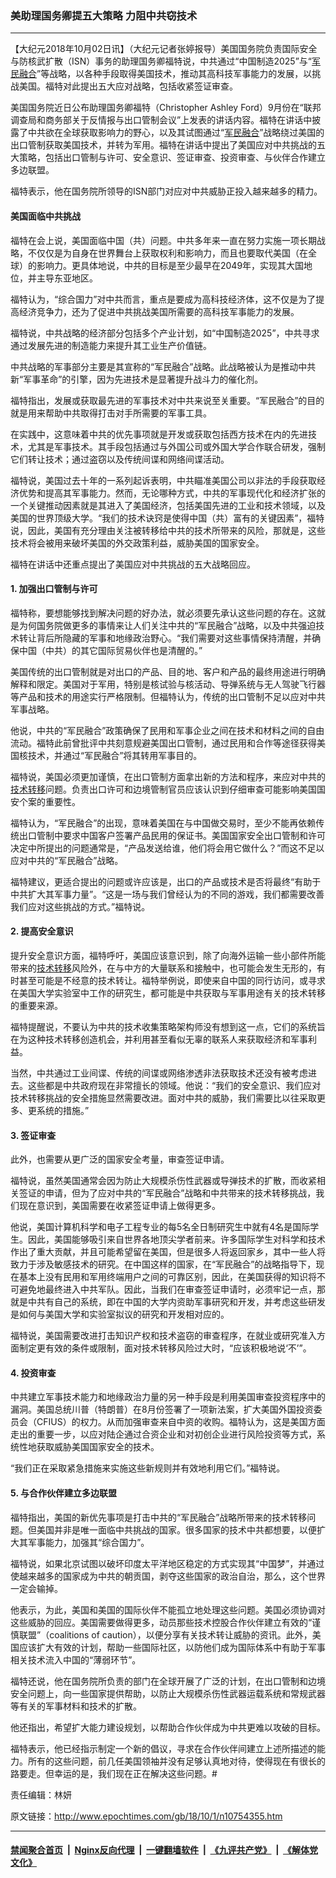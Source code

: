 ### 美助理国务卿提五大策略 力阻中共窃技术
------------------------

<p>【大纪元2018年10月02日讯】（大纪元记者张婷报导）美国国务院负责国际安全与防核武扩散（ISN）事务的助理国务卿福特说，中共通过“中国制造2025”与“<a href="http://www.epochtimes.com/gb/tag/%E5%86%9B%E6%B0%91%E8%9E%8D%E5%90%88.html">军民融合</a>”等战略，以各种手段取得美国技术，推动其高科技军事能力的发展，以挑战美国。福特对此提出五大应对战略，包括收紧签证审查。</p>
<p>美国国务院近日公布助理国务卿福特（Christopher Ashley Ford）9月份在“联邦调查局和商务部关于反情报与出口管制会议”上发表的讲话内容。福特在讲话中披露了中共欲在全球获取影响力的野心，以及其试图通过“<a href="http://www.epochtimes.com/gb/tag/%E5%86%9B%E6%B0%91%E8%9E%8D%E5%90%88.html">军民融合</a>”战略绕过美国的出口管制获取美国技术，并转为军用。福特在讲话中提出了美国应对中共挑战的五大策略，包括出口管制与许可、安全意识、签证审查、投资审查、与伙伴合作建立多边联盟。</p>
<p>福特表示，他在国务院所领导的ISN部门对应对中共威胁正投入越来越多的精力。</p>
<h4>美国面临中共挑战</h4>
<p>福特在会上说，美国面临中国（共）问题。中共多年来一直在努力实施一项长期战略，不仅仅是为自身在世界舞台上获取权利和影响力，而且也要取代美国（在全球）的影响力。更具体地说，中共的目标是至少最早在2049年，实现其大国地位，并主导东亚地区。</p>
<p>福特认为，“综合国力”对中共而言，重点是要成为高科技经济体，这不仅是为了提高经济竞争力，还为了促进中共挑战美国所需要的高科技军事能力的发展。</p>
<p>福特说，中共战略的经济部分包括多个产业计划，如“中国制造2025”，中共寻求通过发展先进的制造能力来提升其工业生产价值链。</p>
<p>中共战略的军事部分主要是其宣称的“军民融合”战略。此战略被认为是推动中共新“军事革命”的引擎，因为先进技术是显著提升战斗力的催化剂。</p>
<p>福特指出，发展或获取最先进的军事技术对中共来说至关重要。“军民融合”的目的就是用来帮助中共取得打击对手所需要的军事工具。</p>
<p>在实践中，这意味着中共的优先事项就是开发或获取包括西方技术在内的先进技术，尤其是军事技术。其手段包括通过与外国公司或外国大学合作联合研发，强制它们转让技术；通过盗窃以及传统间谍和网络间谍活动。</p>
<p>福特说，美国过去十年的一系列起诉表明，中共瞄准美国公司以非法的手段获取经济优势和提高其军事能力。然而，无论哪种方式，中共的军事现代化和经济扩张的一个关键推动因素就是其进入了美国经济，包括美国先进的工业和技术领域，以及美国的世界顶级大学。“我们的技术诀窍是使得中国（共）富有的关键因素”，福特说，因此，美国有充分理由关注被转移给中共的技术所带来的风险，那就是，这些技术将会被用来破坏美国的外交政策利益，威胁美国的国家安全。</p>
<p>福特在讲话中还重点提出了美国应对中共挑战的五大战略回应。</p>
<h4>1. 加强出口管制与许可</h4>
<p>福特称，要想能够找到解决问题的好办法，就必须要先承认这些问题的存在。这就是为何国务院做更多的事情来让人们关注中共的“军民融合”战略，以及中共强迫技术转让背后所隐藏的军事和地缘政治野心。“我们需要对这些事情保持清醒，并确保中国（中共）的其它国际贸易伙伴也是清醒的。”</p>
<p>美国传统的出口管制就是对出口的产品、目的地、客户和产品的最终用途进行明确解释和限定。美国对于军用，特别是核试验与核活动、导弹系统与无人驾驶飞行器等产品和技术的用途实行严格限制。但福特认为，传统的出口管制不足以应对中共军事战略。</p>
<p>他说，中共的“军民融合”政策确保了民用和军事企业之间在技术和材料之间的自由流动。福特此前曾批评中共刻意规避美国出口管制，通过民用和合作等途径获得美国核技术，并通过“军民融合”将其转用军事目的。</p>
<p>福特说，美国必须更加谨慎，在出口管制方面拿出新的方法和程序，来应对中共的<a href="http://www.epochtimes.com/gb/tag/%E6%8A%80%E6%9C%AF%E8%BD%AC%E7%A7%BB.html">技术转移</a>问题。负责出口许可和边境管制官员应该认识到仔细审查可能影响美国国安个案的重要性。</p>
<p>福特认为，“军民融合”的出现，意味着美国在与中国做交易时，至少不能再依赖传统出口管制中要求中国客户签署产品民用的保证书。美国国家安全出口管制和许可决定中所提出的问题通常是，“产品发送给谁，他们将会用它做什么？”而这不足以应对中共的“军民融合”战略。</p>
<p>福特建议，更适合提出的问题或许应该是，出口的产品或技术是否将最终“有助于中共扩大其军事力量”。“这是一场与我们曾经认为的不同的游戏，我们都需要改善我们应对这些挑战的方式。”福特说。</p>
<h4>2. 提高安全意识</h4>
<p>提升安全意识方面，福特呼吁，美国应该意识到，除了向海外运输一些小部件所能带来的<a href="http://www.epochtimes.com/gb/tag/%E6%8A%80%E6%9C%AF%E8%BD%AC%E7%A7%BB.html">技术转移</a>风险外，在与中方的大量联系和接触中，也可能会发生无形的，有时甚至可能是不经意的技术转让。福特举例说，即使来自中国的同行访问，或寻求在美国大学实验室中工作的研究生，都可能是中共获取与军事用途有关的技术转移的重要来源。</p>
<p>福特提醒说，不要认为中共的技术收集策略架构师没有想到这一点，它们的系统旨在为这种技术转移创造机会，并利用甚至看似无辜的联系人来获取经济和军事利益。</p>
<p>当然，中共通过工业间谍、传统的间谍或网络渗透非法获取技术还没有被考虑进去。这些都是中共政府现在非常擅长的领域。他说：“我们的安全意识、我们应对技术转移挑战的安全措施显然需要改进。面对中共的威胁，我们需要比以往采取更多、更系统的措施。”</p>
<h4>3. 签证审查</h4>
<p>此外，也需要从更广泛的国家安全考量，审查签证申请。</p>
<p>福特说，虽然美国通常会因为防止大规模杀伤性武器或导弹技术的扩散，而收紧相关签证的申请，但为了应对中共的“军民融合”战略和中共带来的技术转移挑战，我们现在意识到，美国需要在收紧签证申请上做得更多。</p>
<p>他说，美国计算机科学和电子工程专业的每5名全日制研究生中就有4名是国际学生。因此，美国能够吸引来自世界各地顶尖学者前来。许多国际学生对科学和技术作出了重大贡献，并且可能希望留在美国，但是很多人将返回家乡，其中一些人将致力于涉及敏感技术的研究。在中国这样的国家，在“军民融合”的战略指导下，现在基本上没有民用和军用终端用户之间的可靠区别，因此，在美国获得的知识将不可避免地最终进入中共军队。因此，当我们在审查签证申请时，必须牢记一点，那就是中共有自己的系统，即在中国的大学内资助军事研究和开发，并考虑这些研发是如何与美国大学和实验室拟议的研究和开发相对应的。</p>
<p>福特说，美国需要改进打击知识产权和技术盗窃的审查程序，在就业或研究准入方面制定更有效的条件或限制，面对技术转移风险过大时，“应该积极地说‘不’”。</p>
<h4>4. 投资审查</h4>
<p>中共建立军事技术能力和地缘政治力量的另一种手段是利用美国审查投资程序中的漏洞。美国总统川普（特朗普）在8月份签署了一项新法案，扩大美国外国投资委员会（CFIUS）的权力。从而加强审查来自中资的收购。福特认为，这是美国方面走出的重要一步，以应对陆企通过合资企业和对初创企业进行风险投资等方式，系统性地获取威胁美国国家安全的技术。</p>
<p>“我们正在采取紧急措施来实施这些新规则并有效地利用它们。”福特说。</p>
<h4>5. 与合作伙伴建立多边联盟</h4>
<p>福特指出，美国的新优先事项是打击中共的“军民融合”战略所带来的技术转移问题。但美国并非是唯一面临中共挑战的国家。很多国家的技术中共都想要，以便扩大其军事能力，加强其“综合国力”。</p>
<p>福特说，如果北京试图以破坏印度太平洋地区稳定的方式实现其“中国梦”，并通过使越来越多的国家成为中共的朝贡国，剥夺这些国家的政治自治，那么，这个世界一定会输掉。</p>
<p>他表示，为此，美国和美国的国际伙伴不能孤立地处理这些问题。美国必须协调对这些威胁的回应。美国需要做得更多，动员那些技术控股合作伙伴建立有效的“谨慎联盟”（coalitions of caution），以便分享有关技术转让威胁的资讯。此外，美国应该扩大有效的计划，帮助一些国际社区，以防他们成为国际体系中有助于军事相关技术流入中国的“薄弱环节”。</p>
<p>福特还说，他在国务院所负责的部门在全球开展了广泛的计划，在出口管制和边境安全问题上，向一些国家提供帮助，以防止大规模杀伤性武器运载系统和常规武器等有关的军事材料和技术的扩散。</p>
<p>他还指出，希望扩大能力建设规划，以帮助合作伙伴成为中共更难以攻破的目标。</p>
<p>福特表示，他已经指示制定一个新的倡议，寻求在合作伙伴间建立上述所描述的能力。所有的这些问题，前几任美国领袖并没有足够认真地对待，使得现在有很长的路要走。但幸运的是，我们现在正在解决这些问题。#</p>
<p>责任编辑：林妍</p>

原文链接：http://www.epochtimes.com/gb/18/10/1/n10754355.htm


------------------------
#### [禁闻聚合首页](https://github.com/gfw-breaker/banned-news/blob/master/README.md) &nbsp;|&nbsp; [Nginx反向代理](https://github.com/gfw-breaker/open-proxy/blob/master/README.md) &nbsp;|&nbsp; [一键翻墙软件](https://github.com/gfw-breaker/nogfw/blob/master/README.md) &nbsp;|&nbsp; [《九评共产党》](https://github.com/gfw-breaker/9ping.md/blob/master/README.md#九评之一评共产党是什么) &nbsp;|&nbsp; [《解体党文化》](https://github.com/gfw-breaker/jtdwh.md/blob/master/README.md#绪论)